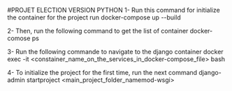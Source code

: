 #PROJET ELECTION VERSION PYTHON
1- Run this command for initialize the container for the project
run docker-compose up --build

2- Then, run the following command to get the list of container
docker-comose ps

3- Run the following commande to navigate to the django container
docker exec -it <constainer_name_on_the_services_in_docker-compose_file> bash

<!-- ex: docker exec -it election_python_version_django-app_1 bash -->

4- To initialize the project for the first time, run the next command
django-admin startproject <main_project_folder_namemod-wsgi>
